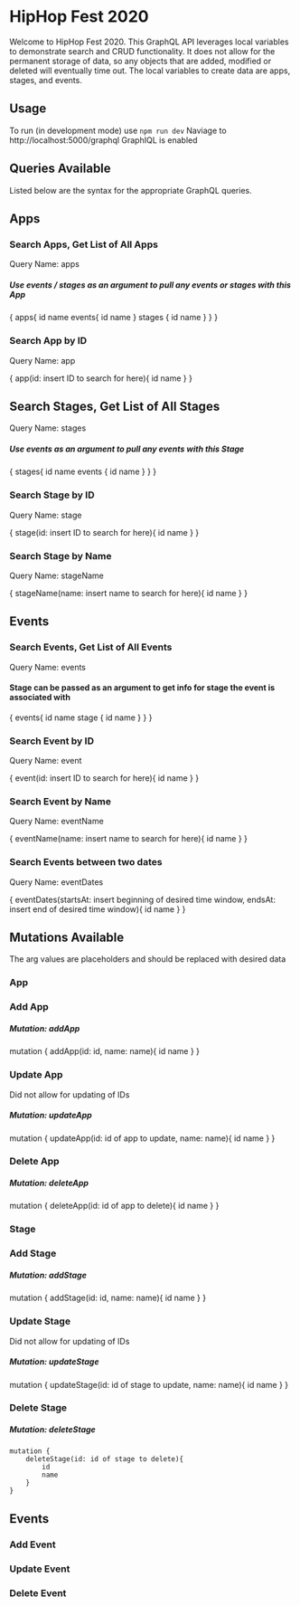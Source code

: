 # HipHop Fest 2020
Welcome to HipHop Fest 2020. This GraphQL API leverages local variables to demonstrate search and CRUD functionality. It does not allow for the permanent storage of data, so any objects that are added, modified or deleted will eventually time out. The local variables to create data are apps, stages, and events.

## Usage

To run (in development mode) use ```npm run dev```
Naviage to http://localhost:5000/graphql
GraphIQL is enabled

## Queries Available
Listed below are the syntax for the appropriate GraphQL queries.
## Apps
### Search Apps, Get List of All Apps

Query Name: apps

##### Use events / stages as an argument to pull any events or stages with this App

{
    apps{
        id
        name
        events{
            id
            name
        }
        stages {
            id
            name
        }
    }
}
### Search App by ID

Query Name: app

{
    app(id: insert ID to search for here){
        id
        name
    }
}

## Search Stages, Get List of All Stages

Query Name: stages

##### Use events as an argument to pull any events with this Stage

{
    stages{
        id
        name
        events {
            id
            name
        }
    }
}

### Search Stage by ID

Query Name: stage

{
    stage(id: insert ID to search for here){
        id
        name
    }
}

### Search Stage by Name

Query Name: stageName

{
    stageName(name: insert name to search for here){
        id
        name
    }
}

## Events

### Search Events, Get List of All Events

Query Name: events

#### Stage can be passed as an argument to get info for stage the event is associated with

{
    events{
        id
        name
        stage {
            id
            name
        }
    }
}

### Search Event by ID

Query Name: event

{
    event(id: insert ID to search for here){
        id
        name
    }
}

### Search Event by Name

Query Name: eventName

{
    eventName(name: insert name to search for here){
        id
        name
    }
}

### Search Events between two dates

Query Name: eventDates

{
    eventDates(startsAt: insert beginning of desired time window, endsAt: insert end of desired time window){
        id
        name
    }
}


## Mutations Available
The arg values are placeholders and should be replaced with desired data
### App
### Add App

##### Mutation: addApp

mutation {
    addApp(id: id, name: name){
        id
        name
    }
}

### Update App 
Did not allow for updating of IDs

##### Mutation: updateApp

mutation {
    updateApp(id: id of app to update, name: name){
        id
        name
    }
}

### Delete App

##### Mutation: deleteApp

mutation {
    deleteApp(id: id of app to delete){
        id
        name
    }
}

### Stage
### Add Stage

##### Mutation: addStage

mutation {
    addStage(id: id, name: name){
        id
        name
    }
}

### Update Stage
Did not allow for updating of IDs

##### Mutation: updateStage

mutation {
    updateStage(id: id of stage to update, name: name){
        id
        name
    }
}

### Delete Stage 

##### Mutation: deleteStage

``` 
mutation {
    deleteStage(id: id of stage to delete){
        id
        name
    }
} 
```

## Events
### Add Event


### Update Event


### Delete Event